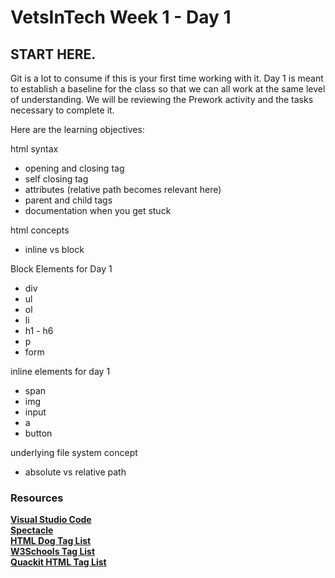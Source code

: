 # VetsInTech Week 1 - Day 1

## START HERE.

Git is a lot to consume if this is your first time working with it. Day 1 is meant to establish
a baseline for the class so that we can all work at the same level of understanding. We will be reviewing the Prework activity and the tasks necessary to complete it.

Here are the learning objectives:

html syntax
 - opening and closing tag
 - self closing tag
 - attributes (relative path becomes relevant here)
 - parent and child tags
 - documentation when you get stuck
 
html concepts
- inline vs block

Block Elements for Day 1
 - div
 - ul
 - ol
 - li
 - h1 - h6
 - p
 - form

inline elements for day 1
 - span
 - img
 - input
 - a
 - button
 
underlying file system concept
 - absolute vs relative path

### Resources
**[Visual Studio Code](https://code.visualstudio.com/)** <br>
**[Spectacle](https://www.spectacleapp.com/)**  <br>
**[HTML Dog Tag List](http://www.htmldog.com/reference/htmltags/)** <br>
**[W3Schools Tag List](http://www.w3schools.com/tags/default.asp)** <br>
**[Quackit HTML Tag List](http://www.quackit.com/html/tags/)** <br>
